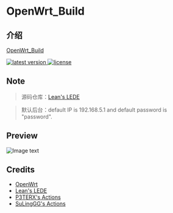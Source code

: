 # OpenWrt_Build

## 介绍  
[OpenWrt_Build](https://github.com/arthur97172/OpenWrt_Build)

<!-- version -->
<a href="https://github.com/arthur97172/OpenWrt_Build/releases">
<img src="https://img.shields.io/github/release-pre/arthur97172/OpenWrt_Build.svg?style=flat" alt="latest version"/>
</a>
<!-- license -->
<a href="https://github.com/arthur97172/OpenWrt_Build">
<img src="https://img.shields.io/github/license/mashape/apistatus.svg?style=flat" alt="license"/>
</a>

## Note

>源码仓库：[Lean's LEDE](https://github.com/coolsnowwolf/lede)  

>默认后台：default IP is 192.168.5.1 and default password is "password".  


## Preview
![Image text](https://user-images.githubusercontent.com/5615843/217126692-7ff43adf-df84-4b3c-96f3-8bbfbf8656df.jpeg)  



## Credits
- [OpenWrt](https://github.com/openwrt/openwrt)
- [Lean's LEDE](https://github.com/coolsnowwolf/lede)
- [P3TERX's Actions](https://github.com/P3TERX/Actions-OpenWrt)
- [SuLingGG's Actions](https://github.com/SuLingGG/OpenWrt-Rpi)
